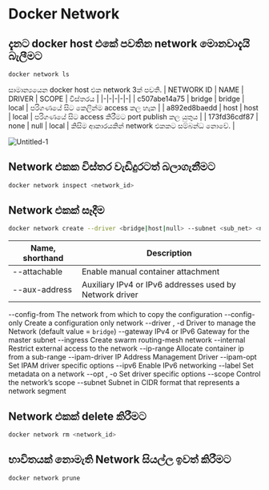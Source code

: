 # Docker Network

## දැනට docker host එකේ පවතින network මොනවාදැයි බැලීමට
```bash
docker network ls
```
සාමාන්‍යයෙන docker host එක network 3ක් පවතී.
| NETWORK ID | NAME | DRIVER | SCOPE | විස්තරය |
|-|-|-|-|-|
| c507abe14a75 | bridge | bridge | local | පරිගණයේ සිට කෙලින්ම access කල හැක |
| a892ed8baedd | host | host | local | පරිගණයේ සිට access කිරීමට port publish කල යුතුය |
| 173fd36cdf87 | none | null | local | කිසිම ආකාරයකින් network එකකට සම්බන්ධ නොවේ. |

![Untitled-1](https://user-images.githubusercontent.com/117719820/229348893-20ef9da6-91b7-4cdd-ba69-e32f63a4ea4d.jpg)

## Network එකක විස්තර වැඩිදුරටත් බලාගැනීමට

```bash
docker network inspect <network_id>
```

## Network එකක් සෑදීම

```bash
docker network create --driver <bridge|host|null> --subnet <sub_net> <network_name>
```
|Name, shorthand|Description|
|-|-|
| --attachable | Enable manual container attachment |
--aux-address | Auxiliary IPv4 or IPv6 addresses used by Network driver |
--config-from 		The network from which to copy the configuration
--config-only 		Create a configuration only network
--driver , -d 	 	Driver to manage the Network (default value = `bridge`)
--gateway 		IPv4 or IPv6 Gateway for the master subnet
--ingress 		Create swarm routing-mesh network
--internal 		Restrict external access to the network
--ip-range 		Allocate container ip from a sub-range
--ipam-driver 		IP Address Management Driver
--ipam-opt 		Set IPAM driver specific options
--ipv6 		Enable IPv6 networking
--label 		Set metadata on a network
--opt , -o 		Set driver specific options
--scope 		Control the network’s scope
--subnet 		Subnet in CIDR format that represents a network segment

## Network එකක් delete කිරීමට

```bash
docker network rm <network_id>
```

## භාවිතයක් නොමැති Network සියල්ල ඉවත් කිරීමට

```bash
docker network prune
```


